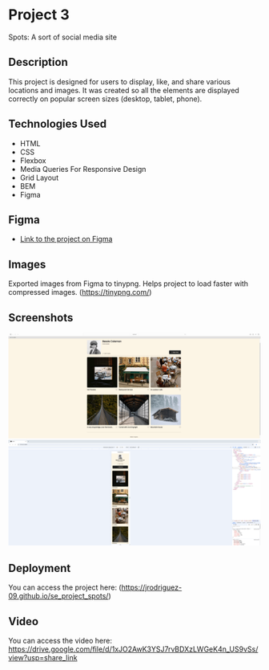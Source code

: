 # Project 3

Spots: A sort of social media site

## Description

This project is designed for users to display, like, and share various locations and images. It was created so all the elements are displayed correctly on popular screen sizes (desktop, tablet, phone).

## Technologies Used

- HTML
- CSS
- Flexbox
- Media Queries For Responsive Design
- Grid Layout
- BEM
- Figma

## Figma

- [Link to the project on Figma](https://www.figma.com/file/BBNm2bC3lj8QQMHlnqRsga/Sprint-3-Project-%E2%80%94-Spots?type=design&node-id=2%3A60&mode=design&t=afgNFybdorZO6cQo-1)

## Images

Exported images from Figma to tinypng. Helps project to load faster with compressed images. (https://tinypng.com/)

## Screenshots

![screenshot](./images/demo%20images/Screenshot%20desktop%20view.png)
![screenshot](./images/demo%20images/Screenshot%20phone%20view.png)

## Deployment

You can access the project here: (https://jrodriguez-09.github.io/se_project_spots/)

## Video

You can access the video here: https://drive.google.com/file/d/1xJO2AwK3YSJ7rvBDXzLWGeK4n_US9vSs/view?usp=share_link
